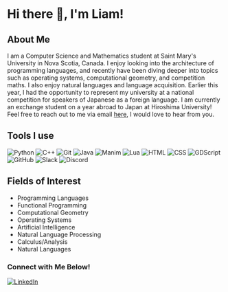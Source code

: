 # Hi there 👋, I'm Liam!

## About Me
I am a Computer Science and Mathematics student at Saint Mary's University in Nova Scotia, Canada. I enjoy looking into the architecture of programming languages, and recently have been diving deeper into topics such as operating systems, computational geometry, and competition maths. 
I also enjoy natural languages and language acquisition. Earlier this year, I had the opportunity to represent my university at a national competition for speakers of Japanese as a foreign language. I am currently an exchange student on a year abroad to Japan at Hiroshima University! Feel free to reach out to me via email [here](liam.jay@smu.ca), I would love to hear from you.

## Tools I use
![Python](https://img.shields.io/badge/Python-3776AB?style=for-the-badge&logo=python&logoColor=white)
![C++](https://img.shields.io/badge/C++-00599C?style=for-the-badge&logo=c%2B%2B&logoColor=white)
![Git](https://img.shields.io/badge/Git-F05032?style=for-the-badge&logo=git&logoColor=white)
![Java](https://img.shields.io/badge/Java-%23F7B731?style=for-the-badge&logo=java&logoColor=white)
![Manim](https://img.shields.io/badge/Manim-FFB13B?style=for-the-badge&logo=manim&logoColor=white)
![Lua](https://img.shields.io/badge/Lua-2C2D72?style=for-the-badge&logo=lua&logoColor=white)
![HTML](https://img.shields.io/badge/HTML-%23E34F26?style=for-the-badge&logo=html5&logoColor=white)
![CSS](https://img.shields.io/badge/CSS-%231572B6?style=for-the-badge&logo=css3&logoColor=white)
![GDScript](https://img.shields.io/badge/GDScript-3A56A4?style=for-the-badge&logo=godot&logoColor=white)
![GitHub](https://img.shields.io/badge/GitHub-181717?style=for-the-badge&logo=github&logoColor=white)
![Slack](https://img.shields.io/badge/Slack-4A154B?style=for-the-badge&logo=slack&logoColor=white)
![Discord](https://img.shields.io/badge/Discord-5865F2?style=for-the-badge&logo=discord&logoColor=white)

## Fields of Interest
- Programming Languages
- Functional Programming
- Computational Geometry
- Operating Systems
- Artificial Intelligence
- Natural Language Processing
- Calculus/Analysis
- Natural Languages

### Connect with Me Below!
[![LinkedIn](https://img.shields.io/badge/LinkedIn-%230077B5.svg?&style=for-the-badge&logo=linkedin&logoColor=white)](https://www.linkedin.com/in/liam-jay-118838286/)
